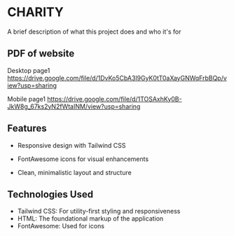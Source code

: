 
# CHARITY

A brief description of what this project does and who it's for


## PDF of website

Desktop page1
https://drive.google.com/file/d/1DvKo5CbA3l9GyK0tT0aXayGNWqFrbBQp/view?usp=sharing

Mobile page1
https://drive.google.com/file/d/1TOSAxhKy0B-JkW8g_67ks2yN2fWtaINM/view?usp=sharing

## Features

* Responsive design with Tailwind CSS

* FontAwesome icons for visual enhancements

* Clean, minimalistic layout and structure

## Technologies Used

* Tailwind CSS: For utility-first styling and responsiveness
* HTML: The foundational markup of the application
* FontAwesome: Used for icons
    
